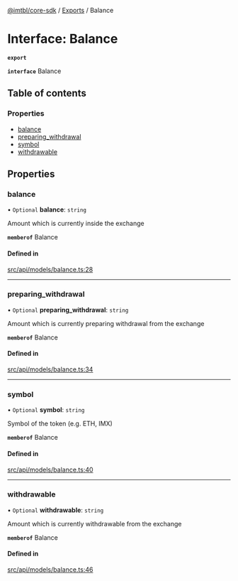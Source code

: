 [@imtbl/core-sdk](../README.md) / [Exports](../modules.md) / Balance

# Interface: Balance

**`export`** 

**`interface`** Balance

## Table of contents

### Properties

- [balance](Balance.md#balance)
- [preparing\_withdrawal](Balance.md#preparing_withdrawal)
- [symbol](Balance.md#symbol)
- [withdrawable](Balance.md#withdrawable)

## Properties

### balance

• `Optional` **balance**: `string`

Amount which is currently inside the exchange

**`memberof`** Balance

#### Defined in

[src/api/models/balance.ts:28](https://github.com/immutable/imx-core-sdk/blob/7204457/src/api/models/balance.ts#L28)

___

### preparing\_withdrawal

• `Optional` **preparing\_withdrawal**: `string`

Amount which is currently preparing withdrawal from the exchange

**`memberof`** Balance

#### Defined in

[src/api/models/balance.ts:34](https://github.com/immutable/imx-core-sdk/blob/7204457/src/api/models/balance.ts#L34)

___

### symbol

• `Optional` **symbol**: `string`

Symbol of the token (e.g. ETH, IMX)

**`memberof`** Balance

#### Defined in

[src/api/models/balance.ts:40](https://github.com/immutable/imx-core-sdk/blob/7204457/src/api/models/balance.ts#L40)

___

### withdrawable

• `Optional` **withdrawable**: `string`

Amount which is currently withdrawable from the exchange

**`memberof`** Balance

#### Defined in

[src/api/models/balance.ts:46](https://github.com/immutable/imx-core-sdk/blob/7204457/src/api/models/balance.ts#L46)

